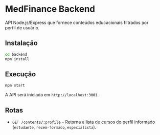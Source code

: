 # MedFinance Backend

API Node.js/Express que fornece conteúdos educacionais filtrados por perfil de usuário.

## Instalação

```bash
cd backend
npm install
```

## Execução

```bash
npm start
```

A API será iniciada em `http://localhost:3001`.

## Rotas

- `GET /contents/:profile` – Retorna a lista de cursos do perfil informado (`estudante`, `recem-formado`, `especialista`).
